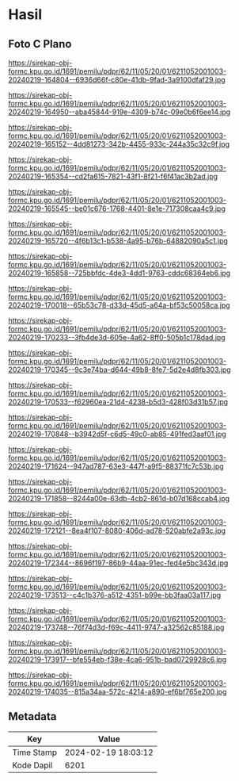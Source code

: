 # Hasil

## Foto C Plano

https://sirekap-obj-formc.kpu.go.id/1691/pemilu/pdpr/62/11/05/20/01/6211052001003-20240219-164804--6936d66f-c80e-41db-9fad-3a9100dfaf29.jpg

https://sirekap-obj-formc.kpu.go.id/1691/pemilu/pdpr/62/11/05/20/01/6211052001003-20240219-164950--aba45844-919e-4309-b74c-09e0b6f6ee14.jpg

https://sirekap-obj-formc.kpu.go.id/1691/pemilu/pdpr/62/11/05/20/01/6211052001003-20240219-165152--4dd81273-342b-4455-933c-244a35c32c9f.jpg

https://sirekap-obj-formc.kpu.go.id/1691/pemilu/pdpr/62/11/05/20/01/6211052001003-20240219-165354--cd2fa615-7821-43f1-8f21-f6f41ac3b2ad.jpg

https://sirekap-obj-formc.kpu.go.id/1691/pemilu/pdpr/62/11/05/20/01/6211052001003-20240219-165545--be01c676-1768-4401-8e1e-717308caa4c9.jpg

https://sirekap-obj-formc.kpu.go.id/1691/pemilu/pdpr/62/11/05/20/01/6211052001003-20240219-165720--4f6b13c1-b538-4a95-b76b-64882090a5c1.jpg

https://sirekap-obj-formc.kpu.go.id/1691/pemilu/pdpr/62/11/05/20/01/6211052001003-20240219-165858--725bbfdc-4de3-4dd1-9763-cddc68364eb6.jpg

https://sirekap-obj-formc.kpu.go.id/1691/pemilu/pdpr/62/11/05/20/01/6211052001003-20240219-170018--65b53c78-d33d-45d5-a64a-bf53c50058ca.jpg

https://sirekap-obj-formc.kpu.go.id/1691/pemilu/pdpr/62/11/05/20/01/6211052001003-20240219-170233--3fb4de3d-605e-4a62-8ff0-505b1c178dad.jpg

https://sirekap-obj-formc.kpu.go.id/1691/pemilu/pdpr/62/11/05/20/01/6211052001003-20240219-170345--9c3e74ba-d644-49b8-8fe7-5d2e4d8fb303.jpg

https://sirekap-obj-formc.kpu.go.id/1691/pemilu/pdpr/62/11/05/20/01/6211052001003-20240219-170533--f62960ea-21d4-4238-b5d3-428f03d31b57.jpg

https://sirekap-obj-formc.kpu.go.id/1691/pemilu/pdpr/62/11/05/20/01/6211052001003-20240219-170848--b3942d5f-c6d5-49c0-ab85-491fed3aaf01.jpg

https://sirekap-obj-formc.kpu.go.id/1691/pemilu/pdpr/62/11/05/20/01/6211052001003-20240219-171624--947ad787-63e3-447f-a9f5-88371fc7c53b.jpg

https://sirekap-obj-formc.kpu.go.id/1691/pemilu/pdpr/62/11/05/20/01/6211052001003-20240219-171858--8244a00e-63db-4cb2-861d-b07d168ccab4.jpg

https://sirekap-obj-formc.kpu.go.id/1691/pemilu/pdpr/62/11/05/20/01/6211052001003-20240219-172121--8ea4f107-8080-406d-ad78-520abfe2a93c.jpg

https://sirekap-obj-formc.kpu.go.id/1691/pemilu/pdpr/62/11/05/20/01/6211052001003-20240219-172344--8696f197-86b9-44aa-91ec-fed4e5bc343d.jpg

https://sirekap-obj-formc.kpu.go.id/1691/pemilu/pdpr/62/11/05/20/01/6211052001003-20240219-173513--c4c1b376-a512-4351-b99e-bb3faa03a117.jpg

https://sirekap-obj-formc.kpu.go.id/1691/pemilu/pdpr/62/11/05/20/01/6211052001003-20240219-173748--76f74d3d-f69c-4411-9747-a32562c85188.jpg

https://sirekap-obj-formc.kpu.go.id/1691/pemilu/pdpr/62/11/05/20/01/6211052001003-20240219-173917--bfe554eb-f38e-4ca6-951b-bad0729928c6.jpg

https://sirekap-obj-formc.kpu.go.id/1691/pemilu/pdpr/62/11/05/20/01/6211052001003-20240219-174035--815a34aa-572c-4214-a890-ef6bf765e200.jpg


## Metadata

| Key        | Value               |
| ---------- | ------------------- |
| Time Stamp | 2024-02-19 18:03:12 |
| Kode Dapil | 6201                |



